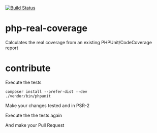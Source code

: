 [![Build Status](https://travis-ci.org/julianseeger/php-real-coverage.png?branch=master)](https://travis-ci.org/julianseeger/php-real-coverage)

php-real-coverage
=================

Calculates the real coverage from an existing PHPUnit/CodeCoverage report

contribute
==========

Execute the tests
```
composer install --prefer-dist --dev
./vendor/bin/phpunit
```

Make your changes tested and in PSR-2

Execute the the tests again

And make your Pull Request